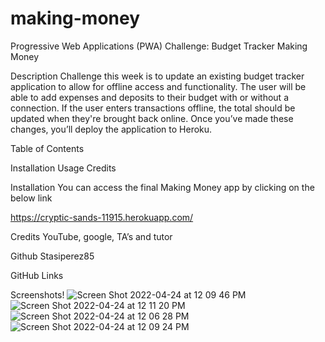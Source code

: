 # making-money
Progressive Web Applications (PWA) Challenge: Budget Tracker
Making Money

Description Challenge this week is to update an existing budget tracker application to allow for offline access and functionality. The user will be able to add expenses and deposits to their budget with or without a connection. If the user enters transactions offline, the total should be updated when they're brought back online. Once you’ve made these changes, you’ll deploy the application to Heroku.

Table of Contents

Installation Usage Credits

Installation You can access the final Making Money app by clicking on the below link

https://cryptic-sands-11915.herokuapp.com/

Credits YouTube, google, TA’s and tutor

Github Stasiperez85

GitHub Links 

Screenshots!
![Screen Shot 2022-04-24 at 12 09 46 PM](https://user-images.githubusercontent.com/78401136/165660831-4ba13b3b-802e-460c-837a-83db5ce59f4c.png)
![Screen Shot 2022-04-24 at 12 11 20 PM](https://user-images.githubusercontent.com/78401136/165660840-d63086bd-adae-44ee-bc05-d544d0d01044.png)
![Screen Shot 2022-04-24 at 12 06 28 PM](https://user-images.githubusercontent.com/78401136/165660844-0c488c6d-b507-403a-81f3-c2179aa4a532.png)
![Screen Shot 2022-04-24 at 12 09 24 PM](https://user-images.githubusercontent.com/78401136/165660853-3616f620-0a50-4d71-9341-0b3b4a4e6122.png)
